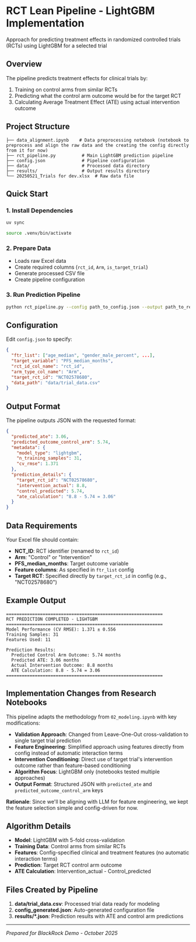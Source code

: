 # RCT Lean Pipeline - LightGBM Implementation

Approach for predicting treatment effects in randomized controlled trials (RCTs) using LightGBM for a selected trial

## Overview

The pipeline predicts treatment effects for clinical trials by:
1. Training on control arms from similar RCTs
2. Predicting what the control arm outcome would be for the target RCT  
3. Calculating Average Treatment Effect (ATE) using actual intervention outcome

## Project Structure

```
├── data_alignment.ipynb    # Data preprocessing notebook (notebook to preprocess and align the raw data and the creating the config directly from it for now)
├── rct_pipeline.py          # Main LightGBM prediction pipeline
├── config.json              # Pipeline configuration
├── data/                    # Processed data directory
├── results/                 # Output results directory
└── 20250521_Trials for dev.xlsx  # Raw data file
```

## Quick Start

### 1. Install Dependencies
```bash
uv sync
```
```bash
source .venv/bin/activate
```

### 2. Prepare Data
- Loads raw Excel data
- Create required columns (`rct_id`, `Arm`, `is_target_trial`)
- Generate processed CSV file
- Create pipeline configuration

### 3. Run Prediction Pipeline
```bash
python rct_pipeline.py --config path_to_config.json --output path_to_result.json
```

## Configuration

Edit `config.json` to specify:

```json
{
  "ftr_list": ["age_median", "gender_male_percent", ...],
  "target_variable": "PFS_median_months",
  "rct_id_col_name": "rct_id", 
  "arm_type_col_name": "Arm",
  "target_rct_id": "NCT02578680",
  "data_path": "data/trial_data.csv"
}
```

## Output Format

The pipeline outputs JSON with the requested format:

```json
{
  "predicted_ate": 3.06,
  "predicted_outcome_control_arm": 5.74,
  "metadata": {
    "model_type": "lightgbm",
    "n_training_samples": 31,
    "cv_rmse": 1.371
  },
  "prediction_details": {
    "target_rct_id": "NCT02578680",
    "intervention_actual": 8.8,
    "control_predicted": 5.74,
    "ate_calculation": "8.8 - 5.74 = 3.06"
  }
}
```

## Data Requirements

Your Excel file should contain:
- **NCT_ID**: RCT identifier (renamed to `rct_id`)
- **Arm**: "Control" or "Intervention" 
- **PFS_median_months**: Target outcome variable
- **Feature columns**: As specified in `ftr_list` config
- **Target RCT**: Specified directly by `target_rct_id` in config (e.g., "NCT02578680")

## Example Output

```
============================================================
RCT PREDICTION COMPLETED - LIGHTGBM
============================================================
Model Performance (CV RMSE): 1.371 ± 0.556
Training Samples: 31
Features Used: 11

Prediction Results:
  Predicted Control Arm Outcome: 5.74 months
  Predicted ATE: 3.06 months
  Actual Intervention Outcome: 8.8 months
  ATE Calculation: 8.8 - 5.74 = 3.06
============================================================
```

## Implementation Changes from Research Notebooks

This pipeline adapts the methodology from `02_modeling.ipynb` with key modifications:

- **Validation Approach**: Changed from Leave-One-Out cross-validation to single target trial prediction
- **Feature Engineering**: Simplified approach using features directly from config instead of automatic interaction terms
- **Intervention Conditioning**: Direct use of target trial's intervention outcome rather than feature-based conditioning
- **Algorithm Focus**: LightGBM only (notebooks tested multiple approaches)
- **Output Format**: Structured JSON with `predicted_ate` and `predicted_outcome_control_arm` keys

**Rationale**: Since we'll be aligning with LLM for feature engineering, we kept the feature selection simple and config-driven for now.

## Algorithm Details

- **Model**: LightGBM with 5-fold cross-validation
- **Training Data**: Control arms from similar RCTs
- **Features**: Config-specified clinical and treatment features (no automatic interaction terms)
- **Prediction**: Target RCT control arm outcome
- **ATE Calculation**: Intervention_actual - Control_predicted

## Files Created by Pipeline

1. **data/trial_data.csv**: Processed trial data ready for modeling
2. **config_generated.json**: Auto-generated configuration file  
3. **results/*.json**: Prediction results with ATE and control arm predictions

---

*Prepared for BlackRock Demo - October 2025*